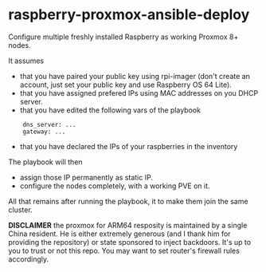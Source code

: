 # raspberry-proxmox-ansible-deploy
Configure multiple freshly installed Raspberry as working Proxmox 8+ nodes.

It assumes
- that you have paired your public key using rpi-imager (don't create an account, just set your public key and use Raspberry OS 64 Lite).
- that you have assigned prefered IPs using MAC addresses on you DHCP server. 
- that you have edited the following vars of the playbook
```
    dns_server: ...
    gateway: ...
```
- that you have declared the IPs of your raspberries in the inventory

The playbook will then
- assign those IP permanently as static IP.
- configure the nodes completely, with a working PVE on it.

All that remains after running the playbook, it to make them join the same cluster. 

**DISCLAIMER** the proxmox for ARM64 resposity is maintained by a single China resident. He is either extremely generous (and I thank him for providing the repository) or state sponsored to inject backdoors. It's up to you to trust or not this repo. You may want to set router's firewall rules accordingly.
